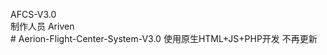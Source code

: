 AFCS-V3.0  
制作人员 Ariven  
 
 
#   A e r i o n - F l i g h t - C e n t e r - S y s t e m - V 3 . 0 
 
使用原生HTML+JS+PHP开发 不再更新  
 
 
